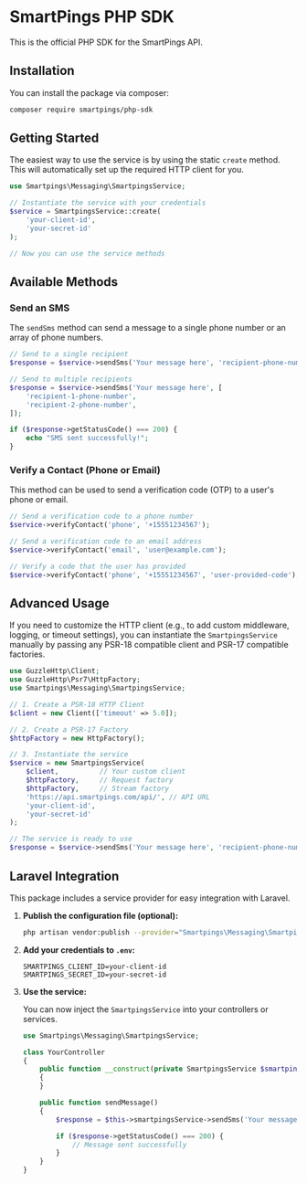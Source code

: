 # SmartPings PHP SDK

This is the official PHP SDK for the SmartPings API.

## Installation

You can install the package via composer:

```bash
composer require smartpings/php-sdk
```

## Getting Started

The easiest way to use the service is by using the static `create` method. This will automatically set up the required HTTP client for you.

```php
use Smartpings\Messaging\SmartpingsService;

// Instantiate the service with your credentials
$service = SmartpingsService::create(
    'your-client-id',
    'your-secret-id'
);

// Now you can use the service methods
```

## Available Methods

### Send an SMS

The `sendSms` method can send a message to a single phone number or an array of phone numbers.

```php
// Send to a single recipient
$response = $service->sendSms('Your message here', 'recipient-phone-number');

// Send to multiple recipients
$response = $service->sendSms('Your message here', [
    'recipient-1-phone-number',
    'recipient-2-phone-number',
]);

if ($response->getStatusCode() === 200) {
    echo "SMS sent successfully!";
}
```

### Verify a Contact (Phone or Email)

This method can be used to send a verification code (OTP) to a user's phone or email.

```php
// Send a verification code to a phone number
$service->verifyContact('phone', '+15551234567');

// Send a verification code to an email address
$service->verifyContact('email', 'user@example.com');

// Verify a code that the user has provided
$service->verifyContact('phone', '+15551234567', 'user-provided-code');
```

## Advanced Usage

If you need to customize the HTTP client (e.g., to add custom middleware, logging, or timeout settings), you can instantiate the `SmartpingsService` manually by passing any PSR-18 compatible client and PSR-17 compatible factories.

```php
use GuzzleHttp\Client;
use GuzzleHttp\Psr7\HttpFactory;
use Smartpings\Messaging\SmartpingsService;

// 1. Create a PSR-18 HTTP Client
$client = new Client(['timeout' => 5.0]);

// 2. Create a PSR-17 Factory
$httpFactory = new HttpFactory();

// 3. Instantiate the service
$service = new SmartpingsService(
    $client,          // Your custom client
    $httpFactory,     // Request factory
    $httpFactory,     // Stream factory
    'https://api.smartpings.com/api/', // API URL
    'your-client-id',
    'your-secret-id'
);

// The service is ready to use
$response = $service->sendSms('Your message here', 'recipient-phone-number');
```

## Laravel Integration

This package includes a service provider for easy integration with Laravel.

1.  **Publish the configuration file (optional):**

    ```bash
    php artisan vendor:publish --provider="Smartpings\Messaging\SmartpingsServiceProvider"
    ```

2.  **Add your credentials to `.env`:**

    ```env
    SMARTPINGS_CLIENT_ID=your-client-id
    SMARTPINGS_SECRET_ID=your-secret-id
    ```

3.  **Use the service:**

    You can now inject the `SmartpingsService` into your controllers or services.

    ```php
    use Smartpings\Messaging\SmartpingsService;

    class YourController
    {
        public function __construct(private SmartpingsService $smartpingsService)
        {
        }

        public function sendMessage()
        {
            $response = $this->smartpingsService->sendSms('Your message here', 'recipient-phone-number');

            if ($response->getStatusCode() === 200) {
                // Message sent successfully
            }
        }
    }
    ```

